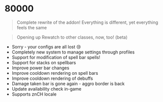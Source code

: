 # 80000

> Complete rewrite of the addon!
> Everything is different, yet everything feels the same

> Opening up Rewatch to other classes, now, too! (beta)

* Sorry - your configs are all lost 😢
* Completely new system to manage settings through profiles
* Support for modification of spell bar spells!
* Support for stacks on spellbars
* Improve power bar changes
* Improve cooldown rendering on spell bars
* Improve cooldown rendering of debuffs
* Damage taken bar is gone again - aggro border is back
* Update availability check in-game
* Supports znCH locale